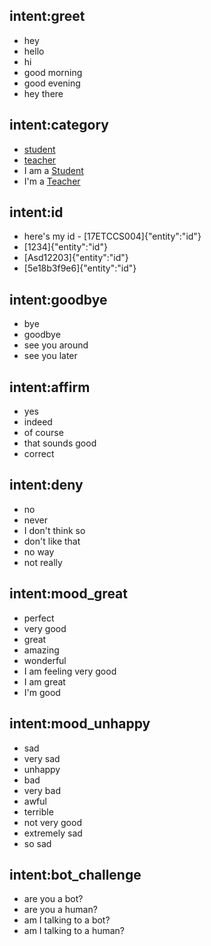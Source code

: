 ## intent:greet
- hey
- hello
- hi
- good morning
- good evening
- hey there

## intent:category
- [student](category)
- [teacher](category)
- I am a [Student](category)
- I'm a [Teacher](category)


## intent:id
- here's my id - [17ETCCS004]{"entity":"id"}
- [1234]{"entity":"id"}
- [Asd12203]{"entity":"id"}
- [5e18b3f9e6]{"entity":"id"}


## intent:goodbye
- bye
- goodbye
- see you around
- see you later

## intent:affirm
- yes
- indeed
- of course
- that sounds good
- correct

## intent:deny
- no
- never
- I don't think so
- don't like that
- no way
- not really

## intent:mood_great
- perfect
- very good
- great
- amazing
- wonderful
- I am feeling very good
- I am great
- I'm good

## intent:mood_unhappy
- sad
- very sad
- unhappy
- bad
- very bad
- awful
- terrible
- not very good
- extremely sad
- so sad

## intent:bot_challenge
- are you a bot?
- are you a human?
- am I talking to a bot?
- am I talking to a human?
